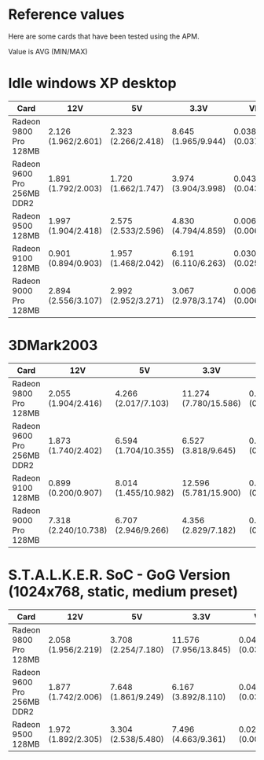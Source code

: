# Reference values

Here are some cards that have been tested using the APM. 

Value is AVG (MIN/MAX)

# Idle windows XP desktop

| Card | 12V | 5V | 3.3V | VDDQ | 12V 6pin | 12V 4pin | 5V 4pin | **Total Power** |
|-------|--------|--------|--------|--------|--------|--------|--------|-----------|
| Radeon 9800 Pro 128MB | 2.126 (1.962/2.601) | 2.323 (2.266/2.418) | 8.645 (1.965/9.944) | 0.038 (0.037/0.073) | 0.000 (0.000/0.000) | 3.514 (1.957/4.085) | 17.365 (3.638/20.550) |**34.011 (11.823/39.671)** |
| Radeon 9600 Pro 256MB DDR2 | 1.891 (1.792/2.003) | 1.720 (1.662/1.747) | 3.974 (3.904/3.998) | 0.043 (0.043/0.086) | 0.000 (0.000/0.000) | 0.245 (0.200/0.502) | 0.043 (0.043/0.043) |**7.917 (7.644/8.379)** |
| Radeon 9500 128MB | 1.997 (1.904/2.418) | 2.575 (2.533/2.596) | 4.830 (4.794/4.859) | 0.006 (0.006/0.006) | 0.000 (0.000/0.000) | 2.614 (1.918/2.675) | 11.851 (11.834/11.876) |**23.873 (22.989/24.430)** |
| Radeon 9100 128MB | 0.901 (0.894/0.903) | 1.957 (1.468/2.042) | 6.191 (6.110/6.263) | 0.030 (0.025/0.061) | 0.000 (0.000/0.000) | 0.251 (0.200/0.502) | 0.043 (0.043/0.064) |**9.374 (8.740/9.835)** |
| Radeon 9000 Pro 128MB | 2.894 (2.556/3.107) | 2.992 (2.952/3.271) | 3.067 (2.978/3.174) | 0.006 (0.006/0.012) | 0.000 (0.000/0.000) | 0.247 (0.200/0.502) | 0.043 (0.043/0.086) |**9.249 (8.735/10.152)** |

# 3DMark2003

| Card | 12V | 5V | 3.3V | VDDQ | 12V 6pin | 12V 4pin | 5V 4pin | **Total Power** |
|-------|--------|--------|--------|--------|--------|--------|--------|-----------|
| Radeon 9800 Pro 128MB | 2.055 (1.904/2.416) | 4.266 (2.017/7.103) | 11.274 (7.780/15.586) | 0.038 (0.031/0.275) | 0.000 (0.000/0.000) | 8.408 (3.373/13.710) | 22.975 (15.762/32.984) |**49.032 (30.866/72.074)** |
| Radeon 9600 Pro 256MB DDR2 | 1.873 (1.740/2.402) | 6.594 (1.704/10.355) | 6.527 (3.818/9.645) | 0.044 (0.037/0.307) | 0.000 (0.000/0.000) | 0.238 (0.199/0.502) | 0.043 (0.043/0.085) |**15.321 (7.541/23.297)** |
| Radeon 9100 128MB | 0.899 (0.200/0.907) | 8.014 (1.455/10.982) | 12.596 (5.781/15.900) | 0.028 (0.024/0.061) | 0.000 (0.000/0.000) | 0.251 (0.200/0.502) | 0.051 (0.042/0.128) |**21.839 (7.703/28.480)** |
| Radeon 9000 Pro 128MB | 7.318 (2.240/10.738) | 6.707 (2.946/9.266) | 4.356 (2.829/7.182) | 0.012 (0.000/0.037) | 0.000 (0.000/0.000) | 0.251 (0.248/0.501) | 0.053 (0.043/0.086) |**18.697 (8.305/27.810)** |

# S.T.A.L.K.E.R. SoC - GoG Version (1024x768, static, medium preset)

| Card | 12V | 5V | 3.3V | VDDQ | 12V 6pin | 12V 4pin | 5V 4pin | **Total Power** |
|-------|--------|--------|--------|--------|--------|--------|--------|-----------|
| Radeon 9800 Pro 128MB | 2.058 (1.956/2.219) | 3.708 (2.254/7.180) | 11.576 (7.956/13.845) | 0.045 (0.036/0.183) | 0.000 (0.000/0.000) | 7.711 (3.521/13.140) | 23.691 (15.317/28.224) |**48.789 (31.040/64.792)** |
| Radeon 9600 Pro 256MB DDR2 | 1.877 (1.742/2.006) | 7.648 (1.861/9.249) | 6.167 (3.892/8.110) | 0.043 (0.037/0.092) | 0.000 (0.000/0.000) | 0.230 (0.200/0.252) | 0.043 (0.043/0.085) |**16.009 (7.775/19.794)** |
| Radeon 9500 128MB | 1.972 (1.892/2.305) | 3.304 (2.538/5.480) | 7.496 (4.663/9.361) | 0.028 (0.006/0.171) | 0.000 (0.000/0.000) | 3.481 (2.564/5.131) | 13.392 (11.894/14.323) |**29.672 (23.557/36.771)** |